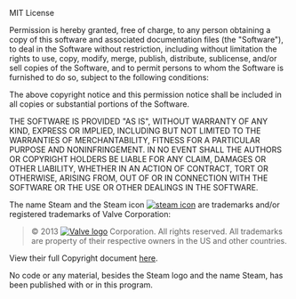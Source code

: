 MIT License

Permission is hereby granted, free of charge, to any person obtaining a copy of this software and associated documentation files (the "Software"), to deal in the Software without restriction, including without limitation the rights to use, copy, modify, merge, publish, distribute, sublicense, and/or sell copies of the Software, and to permit persons to whom the Software is furnished to do so, subject to the following conditions:

The above copyright notice and this permission notice shall be included in all copies or substantial portions of the Software.

THE SOFTWARE IS PROVIDED "AS IS", WITHOUT WARRANTY OF ANY KIND, EXPRESS OR IMPLIED, INCLUDING BUT NOT LIMITED TO THE WARRANTIES OF MERCHANTABILITY, FITNESS FOR A PARTICULAR PURPOSE AND NONINFRINGEMENT. IN NO EVENT SHALL THE AUTHORS OR COPYRIGHT HOLDERS BE LIABLE FOR ANY CLAIM, DAMAGES OR OTHER LIABILITY, WHETHER IN AN ACTION OF CONTRACT, TORT OR OTHERWISE, ARISING FROM, OUT OF OR IN CONNECTION WITH THE SOFTWARE OR THE USE OR OTHER DEALINGS IN THE SOFTWARE.

The name Steam and the Steam icon [![steam icon][steam]][steam] are trademarks and/or registered trademarks of Valve Corporation:

> © 2013 [![Valve logo][valve]][valve] Corporation. All rights reserved. All trademarks are property of their respective owners in the US and other countries.

View their full Copyright document [here](http://www.valvesoftware.com/legal.html).

No code or any material, besides the Steam logo and the name Steam, has been published with or in this program.

  [steam]: https://raw.githubusercontent.com/Walkman100/SteamPlaceholder/master/My%20Project/steam.ico
  [valve]: http://www.valvesoftware.com/images/header_logo.png
